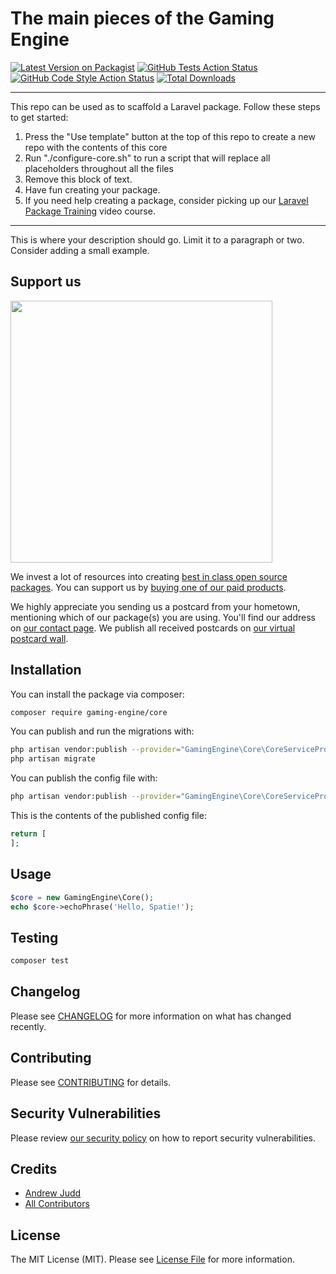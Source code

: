 # The main pieces of the Gaming Engine

[![Latest Version on Packagist](https://img.shields.io/packagist/v/gaming-engine/core.svg?style=flat-square)](https://packagist.org/packages/gaming-engine/core)
[![GitHub Tests Action Status](https://img.shields.io/github/workflow/status/gaming-engine/core/run-tests?label=tests)](https://github.com/gaming-engine/core/actions?query=workflow%3Arun-tests+branch%3Amain)
[![GitHub Code Style Action Status](https://img.shields.io/github/workflow/status/gaming-engine/core/Check%20&%20fix%20styling?label=code%20style)](https://github.com/gaming-engine/core/actions?query=workflow%3A"Check+%26+fix+styling"+branch%3Amain)
[![Total Downloads](https://img.shields.io/packagist/dt/gaming-engine/core.svg?style=flat-square)](https://packagist.org/packages/gaming-engine/core)

---
This repo can be used as to scaffold a Laravel package. Follow these steps to get started:

1. Press the "Use template" button at the top of this repo to create a new repo with the contents of this core
2. Run "./configure-core.sh" to run a script that will replace all placeholders throughout all the files
3. Remove this block of text.
4. Have fun creating your package.
5. If you need help creating a package, consider picking up our <a href="https://laravelpackage.training">Laravel
   Package Training</a> video course.

---

This is where your description should go. Limit it to a paragraph or two. Consider adding a small example.

## Support us

[<img src="https://github-ads.s3.eu-central-1.amazonaws.com/core.jpg?t=1" width="419px" />](https://spatie.be/github-ad-click/core)

We invest a lot of resources into creating [best in class open source packages](https://spatie.be/open-source). You can
support us by [buying one of our paid products](https://spatie.be/open-source/support-us).

We highly appreciate you sending us a postcard from your hometown, mentioning which of our package(s) you are using.
You'll find our address on [our contact page](https://spatie.be/about-us). We publish all received postcards
on [our virtual postcard wall](https://spatie.be/open-source/postcards).

## Installation

You can install the package via composer:

```bash
composer require gaming-engine/core
```

You can publish and run the migrations with:

```bash
php artisan vendor:publish --provider="GamingEngine\Core\CoreServiceProvider" --tag="core-migrations"
php artisan migrate
```

You can publish the config file with:

```bash
php artisan vendor:publish --provider="GamingEngine\Core\CoreServiceProvider" --tag="core-config"
```

This is the contents of the published config file:

```php
return [
];
```

## Usage

```php
$core = new GamingEngine\Core();
echo $core->echoPhrase('Hello, Spatie!');
```

## Testing

```bash
composer test
```

## Changelog

Please see [CHANGELOG](CHANGELOG.md) for more information on what has changed recently.

## Contributing

Please see [CONTRIBUTING](.github/CONTRIBUTING.md) for details.

## Security Vulnerabilities

Please review [our security policy](../../security/policy) on how to report security vulnerabilities.

## Credits

- [Andrew Judd](https://github.com/awjudd)
- [All Contributors](../../contributors)

## License

The MIT License (MIT). Please see [License File](LICENSE.md) for more information.

